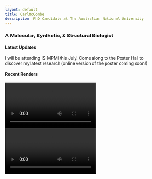 ```yaml
---
layout: default
title: CarlMcCombe
description: PhD Candidate at The Australian National University
---
```

### A Molecular, Synthetic, & Structural Biologist

#### Latest Updates 

I will be attending IS-MPMI this July! Come along to the Poster Hall to discover my latest research (online version of the poster coming soon!)

#### Recent Renders 
<video src="https://carl-mccombe.github.io/assets/zar1.mov" controls="controls" style="max-width: 730px;">
</video>

<video src="https://carl-mccombe.github.io/assets/avrm14.mp4" controls="controls" style="max-width: 730px;">
</video>
